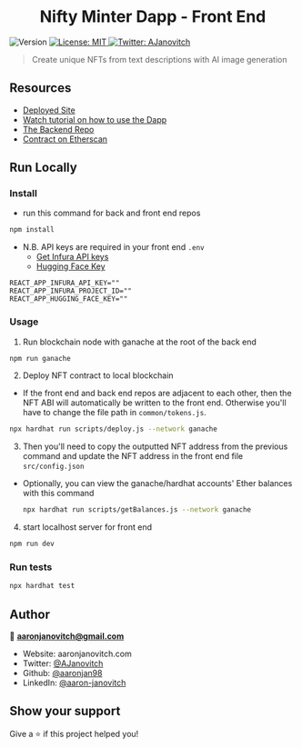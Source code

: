 <h1 align="center">Nifty Minter Dapp - Front End</h1>
<p>
  <img alt="Version" src="https://img.shields.io/badge/version-0.1.0-blue.svg?cacheSeconds=2592000" />
  <a href="#" target="_blank">
    <img alt="License: MIT" src="https://img.shields.io/badge/License-MIT-yellow.svg" />
  </a>
  <a href="https://twitter.com/AJanovitch" target="_blank">
    <img alt="Twitter: AJanovitch" src="https://img.shields.io/twitter/follow/AJanovitch.svg?style=social" />
  </a>
</p>

> Create unique NFTs from text descriptions with AI image generation

## Resources

- [Deployed Site](https://nifty-minter.herokuapp.com)
- [Watch tutorial on how to use the Dapp](https://www.youtube.com/watch?v=bSk57Y9tEbs)
- [The Backend Repo](https://github.com/aaronjan98/Nifty-Minter-Backend)
- [Contract on Etherscan](https://goerli.etherscan.io/address/0x8d20aac997e30de71581ac30240db9ab235acb8b)

## Run Locally

### Install

- run this command for back and front end repos

```sh
npm install
```

- N.B. API keys are required in your front end `.env`
  - [Get Infura API keys](https://app.infura.io)
  - [Hugging Face Key](https://huggingface.co/)

```.env
REACT_APP_INFURA_API_KEY=""
REACT_APP_INFURA_PROJECT_ID=""
REACT_APP_HUGGING_FACE_KEY=""
```

### Usage

1. Run blockchain node with ganache at the root of the back end

```sh
npm run ganache
```

2. Deploy NFT contract to local blockchain

- If the front end and back end repos are adjacent to each other,
  then the NFT ABI will automatically be written to the front end.
  Otherwise you'll have to change the file path in `common/tokens.js`.

```sh
npx hardhat run scripts/deploy.js --network ganache
```

3. Then you'll need to copy the outputted NFT address from the previous
   command and update the NFT address in the front end file `src/config.json`

- Optionally, you can view the ganache/hardhat accounts' Ether balances
  with this command

  ```sh
  npx hardhat run scripts/getBalances.js --network ganache
  ```

4. start localhost server for front end

```sh
npm run dev
```

### Run tests

```sh
npx hardhat test
```

## Author

👤 **aaronjanovitch@gmail.com**

- Website: aaronjanovitch.com
- Twitter: [@AJanovitch](https://twitter.com/AJanovitch)
- Github: [@aaronjan98](https://github.com/aaronjan98)
- LinkedIn: [@aaron-janovitch](https://linkedin.com/in/aaron-janovitch)

## Show your support

Give a ⭐️ if this project helped you!
